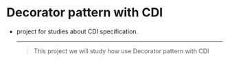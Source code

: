 Decorator pattern with CDI 
==============

* project for studies about CDI specification.

     --------------------------------------------
  >  This project we will study how use Decorator pattern with CDI

